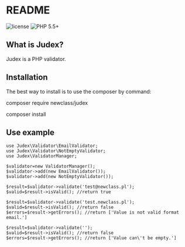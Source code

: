 README
======

![license](https://img.shields.io/packagist/l/bafs/via.svg?style=flat-square)
![PHP 5.5+](https://img.shields.io/badge/PHP-5.5+-brightgreen.svg?style=flat-square)

What is Judex?
-----------------

Judex is a PHP validator.

Installation
------------

The best way to install is to use the composer by command:

composer require newclass/judex

composer install

Use example
------------

    use Judex\Validator\EmailValidator;
    use Judex\Validator\NotEmptyValidator;
    use Judex\ValidatorManager;

    $validator=new ValidatorManager();
    $validator->add(new EmailValidator());
    $validator->add(new NotEmptyValidator());

    $result=$validator->validate('test@newclass.pl');
    $valid=$result->isValid(); //return true

    $result=$validator->validate('test.newclass.pl');
    $valid=$result->isValid(); //return false
    $errors=$result->getErrors(); //return ['Value is not valid format email.']

    $result=$validator->validate('');
    $valid=$result->isValid(); //return false
    $errors=$result->getErrors(); //return ['Value can\'t be empty.']
